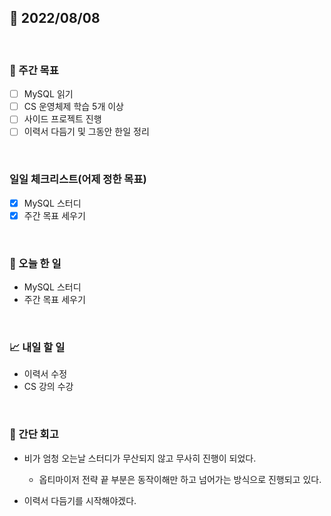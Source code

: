 ## 📅 2022/08/08

<br/>

### 🏹 주간 목표

- [ ] MySQL 읽기
- [ ] CS 운영체제 학습 5개 이상
- [ ] 사이드 프로젝트 진행
- [ ] 이력서 다듬기 및 그동안 한일 정리

<br/>

### 일일 체크리스트(어제 정한 목표)

- [x] MySQL 스터디
- [x] 주간 목표 세우기

<br/>

### 💯 오늘 한 일

- MySQL 스터디
- 주간 목표 세우기

<br/>

### 📈 내일 할 일

- 이력서 수정
- CS 강의 수강

<br/>

### 🧐 간단 회고

- 비가 엄청 오는날 스터디가 무산되지 않고 무사히 진행이 되었다.
  - 옵티마이저 전략 끝 부분은 동작이해만 하고 넘어가는 방식으로 진행되고 있다.


- 이력서 다듬기를 시작해야겠다.